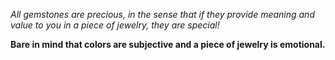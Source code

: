 *All gemstones are precious, in the sense that if they provide meaning and value to you in a piece of jewelry, they are special!*

**Bare in mind that colors are subjective and a piece of jewelry is emotional.**
